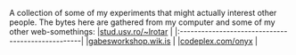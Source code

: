 A collection of some of my experiments that might actually interest other people.
The bytes here are gathered from my computer and some of my other web-somethings:
|[stud.usv.ro/~lrotar](http://stud.usv.ro/~lrotar)  |
|:--------------------------------------------------|
|[gabesworkshop.wik.is](http://gabesworkshop.wik.is) |
|[codeplex.com/onyx](http://codeplex.com/onyx)      |